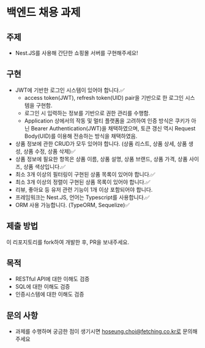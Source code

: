 # 백엔드 채용 과제

## 주제

- Nest.JS를 사용해 간단한 쇼핑몰 서버를 구현해주세요!

## 구현

- JWT에 기반한 로그인 시스템이 있어야 합니다.✅
  - access token(JWT), refresh token(UID) pair을 기반으로 한 로그인 시스템을 구현함.
  - 로그인 시 입력하는 정보를 기반으로 권한 관리를 수행함.
  - Application 상에서의 작동 및 멀티 플랫폼을 고려하여 인증 방식은 쿠키가 아닌 Bearer Authentication(JWT)을 채택하였으며, 토큰 갱신 역시 Request Body(UID)를 이용해 전송하는 방식을 채택하였음.
- 상품 정보에 관한 CRUD가 모두 있어야 합니다. (상품 리스트, 상품 상세, 상품 생성, 상품 수정, 상품 삭제)✅
- 상품 정보에 필요한 항목은 상품 이름, 상품 설명, 상품 브랜드, 상품 가격, 상품 사이즈, 상품 색상입니다.✅
- 최소 3개 이상의 필터링이 구현된 상품 목록이 있어야 합니다.✅
- 최소 3개 이상의 정렬이 구현된 상품 목록이 있어야 합니다.✅
- 리뷰, 좋아요 등 유저 관련 기능이 1개 이상 포함되어야 합니다.
- 프레임워크는 Nest.JS, 언어는 Typescript를 사용합니다.✅
- ORM 사용 가능합니다. (TypeORM, Sequelize)✅

## 제출 방법

이 리포지토리를 fork하여 개발한 후, PR을 보내주세요.

## 목적
- RESTful API에 대한 이해도 검증
- SQL에 대한 이해도 검증
- 인증시스템에 대한 이해도 검증

## 문의 사항

- 과제를 수행하며 궁금한 점이 생기시면 hoseung.choi@fetching.co.kr로 문의해주세요
